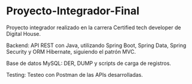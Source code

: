 # Proyecto-Integrador-Final
Proyecto integrador realizado en la carrera Certified tech developer de Digital House.

Backend: API REST con Java, utilizando Spring Boot, Spring Data, Spring Security y ORM Hibernate, siguiendo el patrón MVC.

Base de datos MySQL: DER, DUMP y scripts de carga de registros.

Testing: Testeo con Postman de las APIs desarrolladas.
